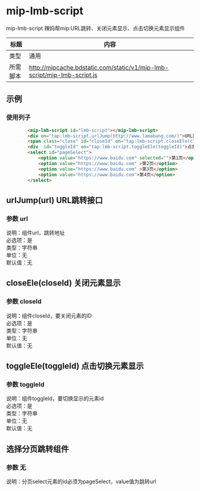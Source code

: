 # mip-lmb-script

mip-lmb-script 辣妈帮mip:URL跳转、关闭元素显示、点击切换元素显示组件

标题|内容
----|----
类型|通用
所需脚本|http://mipcache.bdstatic.com/static/v1/mip-lmb-script/mip-lmb-script.js

## 示例

### 使用列子
```html
		<mip-lmb-script id="lmb-script"></mip-lmb-script>
		<div on="tap:lmb-script.urlJump(http://www.lamabang.com/)">URL跳转</div>
		<span class="close" id="closeId" on="tap:lmb-script.closeEle(closeId)">点我关闭×</span>
		<div  id="toggleId" on="tap:lmb-script.toggleEle(toggleId)">点我切换显示×××</div>
		<select id="pageSelect">
			<option value="https://www.baidu.com" selected="">第1页</option>								
			<option value="https://www.baidu.com" >第2页</option>
			<option value="https://www.baidu.com" >第3页</option>
			<option value="https://www.baidu.com">第4页</option>
		</select>
```

## urlJump(url) URL跳转接口
### 参数 url

说明：组件url，跳转地址  
必选项：是  
类型：字符串  
单位：无  
默认值：无  

## closeEle(closeId) 关闭元素显示
### 参数 closeId

说明：组件closeId，要关闭元素的ID   
必选项：是  
类型：字符串  
单位：无  
默认值：无

## toggleEle(toggleId) 点击切换元素显示
### 参数 toggleId

说明：组件toggleId，要切换显示的元素id    
必选项：是  
类型：字符串  
单位：无  
默认值：无

## 选择分页跳转组件
### 参数 无

说明：分页select元素的id必须为pageSelect，value值为跳转url    







